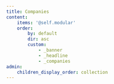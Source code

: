 ```yaml
---
title: Companies
content:
    items: '@self.modular'
    order:
        by: default
        dir: asc
        custom:
            - _banner
            - _headline
            - _companies
admin:
    children_display_order: collection
---
```


